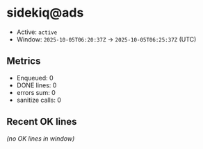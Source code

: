 # sidekiq@ads

- Active: `active`
- Window: `2025-10-05T06:20:37Z` → `2025-10-05T06:25:37Z` (UTC)

## Metrics
- Enqueued: 0
- DONE lines: 0
- errors sum: 0
- sanitize calls: 0

## Recent OK lines
_(no OK lines in window)_
